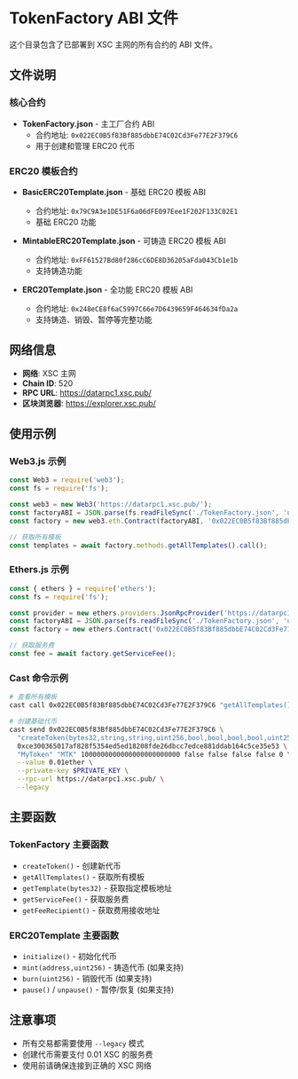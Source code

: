 # TokenFactory ABI 文件

这个目录包含了已部署到 XSC 主网的所有合约的 ABI 文件。

## 文件说明

### 核心合约
- **TokenFactory.json** - 主工厂合约 ABI
  - 合约地址: `0x022EC0B5f83Bf885dbbE74C02Cd3Fe77E2F379C6`
  - 用于创建和管理 ERC20 代币

### ERC20 模板合约
- **BasicERC20Template.json** - 基础 ERC20 模板 ABI
  - 合约地址: `0x79C9A3e1DE51F6a06dFE097Eee1F202F133C02E1`
  - 基础 ERC20 功能

- **MintableERC20Template.json** - 可铸造 ERC20 模板 ABI
  - 合约地址: `0xFF61527Bd80f286cC6DE8D36205aFda043Cb1e1b`
  - 支持铸造功能

- **ERC20Template.json** - 全功能 ERC20 模板 ABI
  - 合约地址: `0x248eCE8f6aC5997C66e7D6439659F464634fDa2a`
  - 支持铸造、销毁、暂停等完整功能

## 网络信息
- **网络**: XSC 主网
- **Chain ID**: 520
- **RPC URL**: https://datarpc1.xsc.pub/
- **区块浏览器**: https://explorer.xsc.pub/

## 使用示例

### Web3.js 示例
```javascript
const Web3 = require('web3');
const fs = require('fs');

const web3 = new Web3('https://datarpc1.xsc.pub/');
const factoryABI = JSON.parse(fs.readFileSync('./TokenFactory.json', 'utf8'));
const factory = new web3.eth.Contract(factoryABI, '0x022EC0B5f83Bf885dbbE74C02Cd3Fe77E2F379C6');

// 获取所有模板
const templates = await factory.methods.getAllTemplates().call();
```

### Ethers.js 示例
```javascript
const { ethers } = require('ethers');
const fs = require('fs');

const provider = new ethers.providers.JsonRpcProvider('https://datarpc1.xsc.pub/');
const factoryABI = JSON.parse(fs.readFileSync('./TokenFactory.json', 'utf8'));
const factory = new ethers.Contract('0x022EC0B5f83Bf885dbbE74C02Cd3Fe77E2F379C6', factoryABI, provider);

// 获取服务费
const fee = await factory.getServiceFee();
```

### Cast 命令示例
```bash
# 查看所有模板
cast call 0x022EC0B5f83Bf885dbbE74C02Cd3Fe77E2F379C6 "getAllTemplates()" --rpc-url https://datarpc1.xsc.pub/

# 创建基础代币
cast send 0x022EC0B5f83Bf885dbbE74C02Cd3Fe77E2F379C6 \
  "createToken(bytes32,string,string,uint256,bool,bool,bool,bool,uint256)" \
  0xce300365017af828f5354ed5ed18208fde26dbcc7edce881ddab164c5ce35e53 \
  "MyToken" "MTK" 1000000000000000000000000 false false false false 0 \
  --value 0.01ether \
  --private-key $PRIVATE_KEY \
  --rpc-url https://datarpc1.xsc.pub/ \
  --legacy
```

## 主要函数

### TokenFactory 主要函数
- `createToken()` - 创建新代币
- `getAllTemplates()` - 获取所有模板
- `getTemplate(bytes32)` - 获取指定模板地址
- `getServiceFee()` - 获取服务费
- `getFeeRecipient()` - 获取费用接收地址

### ERC20Template 主要函数
- `initialize()` - 初始化代币
- `mint(address,uint256)` - 铸造代币 (如果支持)
- `burn(uint256)` - 销毁代币 (如果支持)
- `pause()` / `unpause()` - 暂停/恢复 (如果支持)

## 注意事项
- 所有交易都需要使用 `--legacy` 模式
- 创建代币需要支付 0.01 XSC 的服务费
- 使用前请确保连接到正确的 XSC 网络